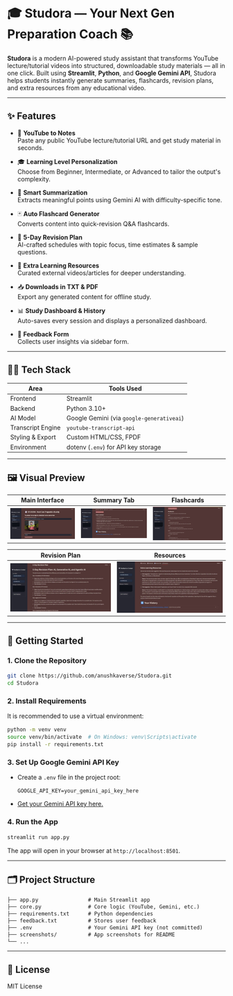 # 🎓 Studora — Your Next Gen Preparation Coach 📚

**Studora** is a modern AI-powered study assistant that transforms YouTube lecture/tutorial videos into structured, downloadable study materials — all in one click. Built using **Streamlit**, **Python**, and **Google Gemini API**, Studora helps students instantly generate summaries, flashcards, revision plans, and extra resources from any educational video.

---

## ✨ Features

- 🔗 **YouTube to Notes**  
  Paste any public YouTube lecture/tutorial URL and get study material in seconds.

- 🎓 **Learning Level Personalization**  
  Choose from Beginner, Intermediate, or Advanced to tailor the output's complexity.

- 📝 **Smart Summarization**  
  Extracts meaningful points using Gemini AI with difficulty-specific tone.

- 🃏 **Auto Flashcard Generator**  
  Converts content into quick-revision Q&A flashcards.

- 📅 **5-Day Revision Plan**  
  AI-crafted schedules with topic focus, time estimates & sample questions.

- 🔗 **Extra Learning Resources**  
  Curated external videos/articles for deeper understanding.

- 📥 **Downloads in TXT & PDF**  
  Export any generated content for offline study.

- 📊 **Study Dashboard & History**  
  Auto-saves every session and displays a personalized dashboard.

- 💌 **Feedback Form**  
  Collects user insights via sidebar form.

---

## 🧑‍💻 Tech Stack

| Area              | Tools Used                          |
|-------------------|-------------------------------------|
| Frontend          | Streamlit                           |
| Backend           | Python 3.10+                        |
| AI Model          | Google Gemini (via `google-generativeai`) |
| Transcript Engine | `youtube-transcript-api`            |
| Styling & Export  | Custom HTML/CSS, FPDF               |
| Environment       | dotenv (`.env`) for API key storage |

---
## 🖼️ Visual Preview

| Main Interface | Summary Tab | Flashcards |
|----------------|-------------|------------|
| ![Main](studora.1.jpg) | ![Summary](studora.2.jpg) | ![Flashcards](studora.3.jpg) |

| Revision Plan | Resources |
|---------------|-----------|
| ![Revision](studora.4.jpg) | ![Resources](studora.5.jpg) |

---

## 🚀 Getting Started

### 1. Clone the Repository
```bash
git clone https://github.com/anushkaverse/Studora.git
cd Studora
```

### 2. Install Requirements
It is recommended to use a virtual environment:
```bash
python -m venv venv
source venv/bin/activate  # On Windows: venv\Scripts\activate
pip install -r requirements.txt
```

### 3. Set Up Google Gemini API Key
- Create a `.env` file in the project root:
  ```
  GOOGLE_API_KEY=your_gemini_api_key_here
  ```
- [Get your Gemini API key here.](https://ai.google.dev/gemini-api/docs/get-api-key)

### 4. Run the App
```bash
streamlit run app.py
```

The app will open in your browser at `http://localhost:8501`.

---

## 🗂️ Project Structure
```
├── app.py                # Main Streamlit app
├── core.py               # Core logic (YouTube, Gemini, etc.)
├── requirements.txt      # Python dependencies
├── feedback.txt          # Stores user feedback
├── .env                  # Your Gemini API key (not committed)
├── screenshots/          # App screenshots for README
└── ...
```


---

## 📄 License

MIT License
